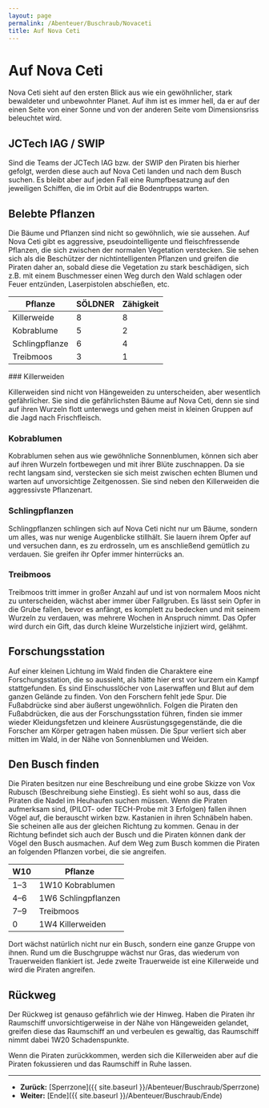 ```yaml
---
layout: page
permalink: /Abenteuer/Buschraub/Novaceti
title: Auf Nova Ceti
---
```


# Auf Nova Ceti

Nova Ceti sieht auf den ersten Blick aus wie ein gewöhnlicher, stark bewaldeter und unbewohnter Planet. Auf ihm ist es immer hell, da er auf der einen Seite von einer Sonne und von der anderen Seite vom Dimensionsriss beleuchtet wird.

## JCTech IAG / SWIP

Sind die Teams der JCTech IAG bzw. der SWIP den Piraten bis hierher gefolgt, werden diese auch auf Nova Ceti landen und nach dem Busch suchen. Es bleibt aber auf jeden Fall eine Rumpfbesatzung auf den jeweiligen Schiffen, die im Orbit auf die Bodentrupps warten.

## Belebte Pflanzen

Die Bäume und Pflanzen sind nicht so gewöhnlich, wie sie aussehen. Auf Nova Ceti gibt es aggressive, pseudointelligente und fleischfressende Pflanzen, die sich zwischen der normalen Vegetation verstecken. Sie sehen sich als die Beschützer der nichtintelligenten Pflanzen und greifen die Piraten daher an, sobald diese die Vegetation zu stark beschädigen, sich z.B. mit einem Buschmesser einen Weg durch den Wald schlagen oder Feuer entzünden, Laserpistolen abschießen, etc.

<table>
<thead>
<tr><th>Pflanze</th><th>SÖLDNER</th><th>Zähigkeit</th></tr>
</thead>
<tbody>
<tr><td>Killerweide</td><td>8</td><td>8</td></tr>
<tr><td>Kobrablume</td><td>5</td><td>2</td></tr>
<tr><td>Schlingpflanze</td><td>6</td><td>4</td></tr>
<tr><td>Treibmoos</td><td>3</td><td>1</td></tr>
</tbody>
</table>
### Killerweiden

Killerweiden sind nicht von Hängeweiden zu unterscheiden, aber wesentlich gefährlicher. Sie sind die gefährlichsten Bäume auf Nova Ceti, denn sie sind auf ihren Wurzeln flott unterwegs und gehen meist in kleinen Gruppen auf die Jagd nach Frischfleisch.

### Kobrablumen

Kobrablumen sehen aus wie gewöhnliche Sonnenblumen, können sich aber auf ihren Wurzeln fortbewegen und mit ihrer Blüte zuschnappen. Da sie recht langsam sind, verstecken sie sich meist zwischen echten Blumen und warten auf unvorsichtige Zeitgenossen. Sie sind neben den Killerweiden die aggressivste Pflanzenart.

### Schlingpflanzen

Schlingpflanzen schlingen sich auf Nova Ceti nicht nur um Bäume, sondern um alles, was nur wenige Augenblicke stillhält. Sie lauern ihrem Opfer auf und versuchen dann, es zu erdrosseln, um es anschließend gemütlich zu verdauen. Sie greifen ihr Opfer immer hinterrücks an.

### Treibmoos

Treibmoos tritt immer in großer Anzahl auf und ist von normalem Moos nicht zu unterscheiden, wächst aber immer über Fallgruben. Es lässt sein Opfer in die Grube fallen, bevor es anfängt, es komplett zu bedecken und mit seinem Wurzeln zu verdauen, was mehrere Wochen in Anspruch nimmt. Das Opfer wird durch ein Gift, das durch kleine Wurzelstiche injiziert wird, gelähmt.

## Forschungsstation

Auf einer kleinen Lichtung im Wald finden die Charaktere eine Forschungsstation, die so aussieht, als hätte hier erst vor kurzem ein Kampf stattgefunden. Es sind Einschusslöcher von Laserwaffen und Blut auf dem ganzen Gelände zu finden. Von den Forschern fehlt jede Spur. Die Fußabdrücke sind aber äußerst ungewöhnlich. Folgen die Piraten den Fußabdrücken, die aus der Forschungsstation führen, finden sie immer wieder Kleidungsfetzen und kleinere Ausrüstungsgegenstände, die die Forscher am Körper getragen haben müssen. Die Spur verliert sich aber mitten im Wald, in der Nähe von Sonnenblumen und Weiden.

## Den Busch finden

Die Piraten besitzen nur eine Beschreibung und eine grobe Skizze von Vox Rubusch (Beschreibung siehe Einstieg). Es sieht wohl so aus, dass die Piraten die Nadel im Heuhaufen suchen müssen. Wenn die Piraten aufmerksam sind, (PILOT- oder TECH-Probe mit 3 Erfolgen) fallen ihnen Vögel auf, die berauscht wirken bzw. Kastanien in ihren Schnäbeln haben. Sie scheinen alle aus der gleichen Richtung zu kommen. Genau in der Richtung befindet sich auch der Busch und die Piraten können dank der Vögel den Busch ausmachen. Auf dem Weg zum Busch kommen die Piraten an folgenden Pflanzen vorbei, die sie angreifen.

<table>
<thead>
<tr><th>W10</th><th>Pflanze</th></tr>
</thead>
<tbody>
<tr><td>1&ndash;3</td><td>1W10 Kobrablumen</td></tr>
<tr><td>4&ndash;6</td><td>1W6 Schlingpflanzen</td></tr>
<tr><td>7&ndash;9</td><td>Treibmoos</td></tr>
<tr><td>0</td><td>1W4 Killerweiden</td></tr>
</tbody>
</table>
Dort wächst natürlich nicht nur ein Busch, sondern eine ganze Gruppe von ihnen. Rund um die Buschgruppe wächst nur Gras, das wiederum von Trauerweiden flankiert ist. Jede zweite Trauerweide ist eine Killerweide und wird die Piraten angreifen.

## Rückweg

Der Rückweg ist genauso gefährlich wie der Hinweg. Haben die Piraten ihr Raumschiff unvorsichtigerweise in der Nähe von Hängeweiden gelandet, greifen diese das Raumschiff an und verbeulen es gewaltig, das Raumschiff nimmt dabei 1W20 Schadenspunkte.

Wenn die Piraten zurückkommen, werden sich die Killerweiden aber auf die Piraten fokussieren und das Raumschiff in Ruhe lassen.


***
- **Zurück:** [Sperrzone]({{ site.baseurl }}/Abenteuer/Buschraub/Sperrzone)
- **Weiter:** [Ende]({{ site.baseurl }}/Abenteuer/Buschraub/Ende)

